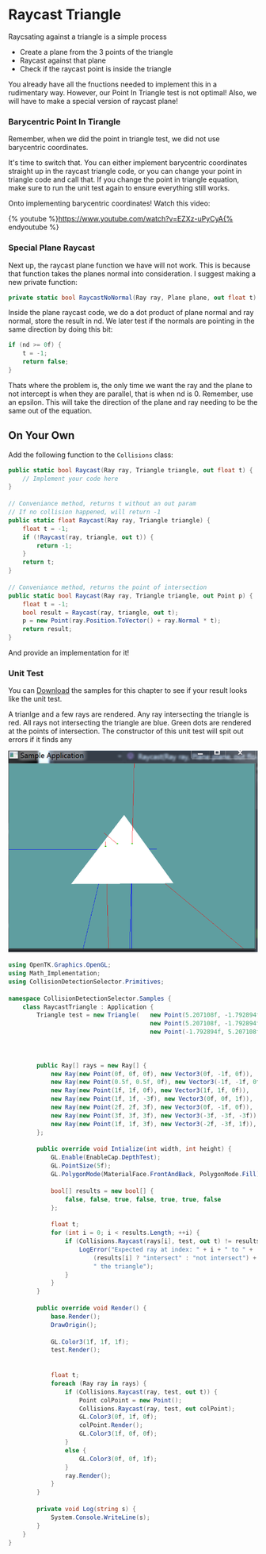 # Raycast Triangle

Raycsating against a triangle is a simple process

* Create a plane from the 3 points of the triangle
* Raycast against that plane
* Check if the raycast point is inside the triangle

You already have all the fnuctions needed to implement this in a rudimentary way. However, our Point In Triangle test is not optimal! Also, we will have to make a special version of raycast plane!


### Barycentric Point In Tirangle

Remember, when we did the point in triangle test, we did not use barycentric coordinates.

It's time to switch that. You can either implement barycentric coordinates straight up in the raycast triangle code, or you can change your point in triangle code and call that. If you change the point in triangle equation, make sure to run the unit test again to ensure everything still works.

Onto implementing barycentric coordinates! Watch this video:

{% youtube %}https://www.youtube.com/watch?v=EZXz-uPyCyA{% endyoutube %}

### Special Plane Raycast

Next up, the raycast plane function we have will not work. This is because that function takes the planes normal into consideration. I suggest making a new private function:

```cs
private static bool RaycastNoNormal(Ray ray, Plane plane, out float t) {
```

Inside the plane raycast code, we do a dot product of plane normal and ray normal, store the result in nd. We later test if the normals are pointing in the same direction by doing this bit:

```cs
if (nd >= 0f) {
    t = -1;
    return false;
}
```

Thats where the problem is, the only time we want the ray and the plane to not intercept is when they are parallel, that is when nd is 0. Remember, use an epsilon. This will take the direction of the plane and ray needing to be the same out of the equation.

## On Your Own

Add the following function to the ```Collisions``` class:

```cs
public static bool Raycast(Ray ray, Triangle triangle, out float t) {
    // Implement your code here
}

// Conveniance method, returns t without an out param
// If no collision happened, will return -1
public static float Raycast(Ray ray, Triangle triangle) {
    float t = -1;
    if (!Raycast(ray, triangle, out t)) {
        return -1;
    }
    return t;
}

// Conveniance method, returns the point of intersection
public static bool Raycast(Ray ray, Triangle triangle, out Point p) {
    float t = -1;
    bool result = Raycast(ray, triangle, out t);
    p = new Point(ray.Position.ToVector() + ray.Normal * t);
    return result;
}
```

And provide an implementation for it!

### Unit Test

You can [Download](../Samples/3DModels.rar) the samples for this chapter to see if your result looks like the unit test.

A trianlge and a few rays are rendered. Any ray intersecting the triangle is red. All rays not intersecting the triangle are blue. Green dots are rendered at the points of intersection. The constructor of this unit test will spit out errors if it finds any 

![UNIT](unit_triangle_ray_intersection.png)

```cs
using OpenTK.Graphics.OpenGL;
using Math_Implementation;
using CollisionDetectionSelector.Primitives;

namespace CollisionDetectionSelector.Samples {
    class RaycastTriangle : Application {
        Triangle test = new Triangle(   new Point(5.207108f, -1.792894f, -3.949748f), 
                                        new Point(5.207108f, -1.792894f, 5.949748f), 
                                        new Point(-1.792894f, 5.207108f, 1));



        public Ray[] rays = new Ray[] {
            new Ray(new Point(0f, 0f, 0f), new Vector3(0f, -1f, 0f)),
            new Ray(new Point(0.5f, 0.5f, 0f), new Vector3(-1f, -1f, 0f)),
            new Ray(new Point(1f, 1f, 0f), new Vector3(1f, 1f, 0f)),
            new Ray(new Point(1f, 1f, -3f), new Vector3(0f, 0f, 1f)),
            new Ray(new Point(2f, 2f, 3f), new Vector3(0f, -1f, 0f)),
            new Ray(new Point(3f, 3f, 3f), new Vector3(-3f, -3f, -3f)),
            new Ray(new Point(1f, 1f, 3f), new Vector3(-2f, -3f, 1f)),
        };

        public override void Intialize(int width, int height) {
            GL.Enable(EnableCap.DepthTest);
            GL.PointSize(5f);
            GL.PolygonMode(MaterialFace.FrontAndBack, PolygonMode.Fill);

            bool[] results = new bool[] {
                false, false, true, false, true, true, false
            };

            float t;
            for (int i = 0; i < results.Length; ++i) {
                if (Collisions.Raycast(rays[i], test, out t) != results[i]) {
                    LogError("Expected ray at index: " + i + " to " +
                        (results[i] ? "intersect" : "not intersect") +
                        " the triangle");
                }
            }
        }

        public override void Render() {
            base.Render();
            DrawOrigin();

            GL.Color3(1f, 1f, 1f);
            test.Render();


            float t;
            foreach (Ray ray in rays) {
                if (Collisions.Raycast(ray, test, out t)) {
                    Point colPoint = new Point();
                    Collisions.Raycast(ray, test, out colPoint);
                    GL.Color3(0f, 1f, 0f);
                    colPoint.Render();
                    GL.Color3(1f, 0f, 0f);
                }
                else {
                    GL.Color3(0f, 0f, 1f);
                }
                ray.Render();
            }
        }

        private void Log(string s) {
            System.Console.WriteLine(s);
        }
    }
}
```